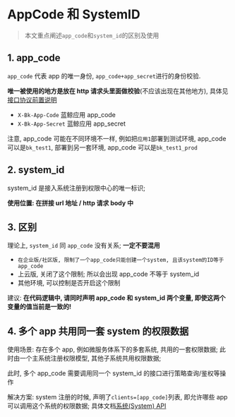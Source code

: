 # AppCode 和 SystemID

> 本文重点阐述`app_code`和`system_id`的区别及使用

## 1. app_code

`app_code`  代表 app 的唯一身份, `app_code+app_secret`进行的身份校验.

**唯一被使用的地方是放在 http 请求头里面做校验**(不应该出现在其他地方), 具体见 [接口协议前置说明](../Reference/API/01-Overview/02-APIBasicInfo.md)

-  `X-Bk-App-Code`  蓝鲸应用 app_code
-  `X-Bk-App-Secret`  蓝鲸应用 app_secret

注意, app_code 可能在不同环境不一样, 例如把`应用1`部署到测试环境, app_code 可以是`bk_test1`, 部署到另一套环境, app_code 可以是`bk_test1_prod`

## 2. system_id

system_id 是接入系统注册到权限中心的唯一标识; 

**使用位置: 在拼接 url 地址 / http 请求 body 中**


## 3. 区别

理论上, `system_id` 同 `app_code` 没有关系; **一定不要混用**

- `在企业版/社区版, 限制了一个app_code只能创建一个system, 且该system的ID等于app_code`
- 上云版, 关闭了这个限制; 所以会出现 app_code 不等于 system_id
- 其他环境, 可以控制是否开启这个限制

建议: **在代码逻辑中, 请同时声明 app_code 和 system_id 两个变量, 即使这两个变量的值当前是一致的!**


## 4. 多个 app 共用同一套 system 的权限数据

使用场景: 存在多个 app, 例如微服务体系下的多套系统, 共用的一套权限数据; 此时由一个主系统注册权限模型, 其他子系统共用权限数据; 

此时, 多个 app_code 需要调用同一个 system_id 的接口进行策略查询/鉴权等操作

解决方案: system 注册的时候, 声明了`clients=[app_code]`列表, 即允许哪些 app 可以调用这个系统的权限数据; 具体文档[系统(System) API](API/02-Model/10-System.md)